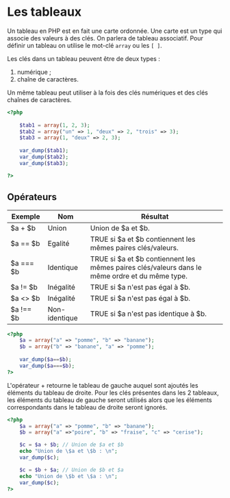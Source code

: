 # Les tableaux

Un tableau en PHP est en fait une carte ordonnée. Une carte est un type qui associe des valeurs à des clés. On parlera de tableau associatif. Pour définir un tableau on utilise le mot-clé `array` ou les `[ ]`. 

Les clés dans un tableau peuvent être de deux types :
1. numérique ;
2. chaîne de caractères.

Un même tableau peut utiliser à la fois des clés numériques et des clés chaînes de caractères.

```php runnable
<?php
	
	$tab1 = array(1, 2, 3);
	$tab2 = array("un" => 1, "deux" => 2, "trois" => 3);
	$tab3 = array(1, "deux" => 2, 3);
	
	var_dump($tab1);
	var_dump($tab2);
	var_dump($tab3);

?>
```

## Opérateurs

|Exemple|Nom|Résultat|
|-------|---|--------|
|$a + $b|Union|Union de $a et $b.|
|$a == $b|Egalité|TRUE si $a et $b contiennent les mêmes paires clés/valeurs.|
|$a === $b|Identique|TRUE si $a et $b contiennent les mêmes paires clés/valeurs dans le même ordre et du même type.|
|$a != $b|Inégalité|TRUE si $a n'est pas égal à $b.|
|$a <> $b|Inégalité|TRUE si $a n'est pas égal à $b.|
|$a !== $b|Non-identique|TRUE si $a n'est pas identique à $b.|

```php runnable
<?php
	$a = array("a" => "pomme", "b" => "banane");
	$b = array("b" => "banane", "a" => "pomme");
	
	var_dump($a==$b);
	var_dump($a===$b);
?>
```

L'opérateur + retourne le tableau de gauche auquel sont ajoutés les éléments du tableau de droite. Pour les clés présentes dans les 2 tableaux, les éléments du tableau de gauche seront utilisés alors que les éléments correspondants dans le tableau de droite seront ignorés.

```php runnable
<?php
	$a = array("a" => "pomme", "b" => "banane");
	$b = array("a" =>"poire", "b" => "fraise", "c" => "cerise");

	$c = $a + $b; // Union de $a et $b
	echo "Union de \$a et \$b : \n";
	var_dump($c);

	$c = $b + $a; // Union de $b et $a
	echo "Union de \$b et \$a : \n";
	var_dump($c);
?>
```